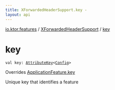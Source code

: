 ```yaml
---
title: XForwardedHeaderSupport.key - 
layout: api
---
```


<div class='api-docs-breadcrumbs'><a href="../index.html">io.ktor.features</a> / <a href="index.html">XForwardedHeaderSupport</a> / <a href="./key.html">key</a></div>

# key

<div class="signature"><code><span class="keyword">val </span><span class="identifier">key</span><span class="symbol">: </span><a href="../../io.ktor.util/-attribute-key/index.html"><span class="identifier">AttributeKey</span></a><span class="symbol">&lt;</span><a href="-config/index.html"><span class="identifier">Config</span></a><span class="symbol">&gt;</span></code></div>

Overrides <a href="../../io.ktor.application/-application-feature/key.html">ApplicationFeature.key</a>

Unique key that identifies a feature

